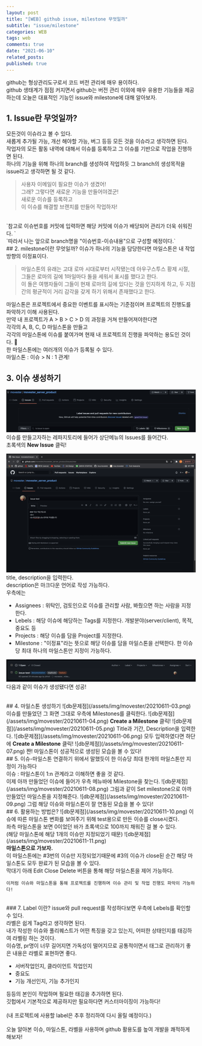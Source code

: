 ```yaml
---
layout: post
title: "[WEB] github issue, milestone 무엇일까"
subtitle: "issue/milestone"
categories: WEB
tags: web
comments: true
date: "2021-06-10"
related_posts:
published: true
---
```


github는 형상관리도구로서 코드 버전 관리에 매우 용이하다.<br>
github 생태계가 점점 커지면서 github는 버전 관리 이외에 매우 유용한 기능들을 제공하는데 오늘은 대표적인 기능인 issue와 milestone에 대해 알아보자.
<br>


## 1. Issue란 무엇일까?
모든것이 이슈라고 볼 수 있다.<br>
새롭게 추가될 가능, 개선 해야할 가능, 버그 등등 모든 것을 이슈라고 생각하면 된다.<br>
작업자의 모든 활동 내역에 대해서 이슈를 등록하고 그 이슈를 기반으로 작업을 진행하면 된다.<br>
하나의 기능을 위해 하나의 branch를 생성하여 작업하듯 그 branch의 생성목적을 issue라고 생각하면 될 것 같다.
 > 사용자 이메일이 필요한 이슈가 생겼어!<br>
 그래? 그렇다면 새로운 기능을 만들어야겠군!<br>
 새로운 이슈를 등록하고<br>
 이 이슈를 해결할 브랜치를 만들어 작업하자!

<br>
 `참고로 이슈번호를 커밋에 입력하면 해당 커밋에 이슈가 배당되어 관리가 더욱 쉬워진다. `
 <br>
 `따라서 나는 앞으로 branch명을 "이슈번호-이슈내용"으로 구성할 예정이다.`

<br>
## 2. milestone이란 무엇일까?
이슈가 하나의 기능을 담당한다면 마일스톤은 내 작업 방향의 이정표이다.<br>

> 마일스톤의 유래는 고대 로마 시대로부터 시작됐는데 아우구스투스 황제 시절, 그들은 로마의 길에 1마일마다 돌을 세워서 표시를 했다고 한다.<br> 이 돌은 여행자들이 그들이 현재 로마의 길에 있다는 것을 인지하게 하고, 두 지점간의 평균적이 거리 감각을 갖게 하기 위해서 존재했다고 한다.

마일스톤은 프로젝트에서 중요한 이벤트를 표시하는 기준점이며 프로젝트의 진행도를 파악하기 이해 사용된다.<br>
만약 내 프로젝트가 A > B > C > D 의 과정을 거쳐 만들어져야한다면<br>
각각의 A, B, C, D 마일스톤을 만들고<br>
각각의 마일스톤에 이슈를 붙여가며 현재 내 프로젝트의 진행을 파악하는 용도인 것이다. <br>
한 마일스톤에는 여러개의 이슈가 등록될 수 있다.<br>
마일스톤 : 이슈 > N : 1 관계!<br>

## 3. 이슈 생성하기
![db문제점](/assets/img/movester/20210611-01.png)
이슈를 만들고자하는 레파지토리에 들어가 상단메뉴의 Issues를 들어간다.<br>
초록색의 <b>New Issue</b> 클릭!<br>

![db문제점](/assets/img/movester/20210611-02.png)
title, description을 입력한다.<br>
description은 마크다운 언어로 작성 가능하다.<br>
우측에는<br>
- Assignees : 위탁인, 검토인으로 이슈를 관리할 사람, 봐줬으면 하는 사람을 지정한다.
- Lebels : 해당 이슈에 해당하는 Tags를 지정한다.
개발분야(server/client), 목적, 중요도 등
- Projects : 해당 이슈를 담을 Project를 지정한다.
- Milestone : "이정표"라는 뜻으로 해당 이슈를 담을 마일스톤을 선택한다.
한 이슈당 최대 하나의 마일스톤만 지정이 가능하다.

![db문제점](/assets/img/movester/20210611-09.png)
다음과 같이 이슈가 생성됐다면 성공!

<br>
## 4. 마일스톤 생성하기
![db문제점](/assets/img/movester/20210611-03.png)
이슈를 만들었던 그 화면 그대로 우측에 Milestones를 클릭한다.
![db문제점](/assets/img/movester/20210611-04.png)
<b>Create a Milestone</b> 클릭!
![db문제점](/assets/img/movester/20210611-05.png)
Title과 기간, Description을 입력한다.
![db문제점](/assets/img/movester/20210611-06.png)
모두 입력하였다면 하단에 <b>Create a Milestone</b> 클릭!
![db문제점](/assets/img/movester/20210611-07.png)
짠! 마일스톤이 성공적으로 생성된 모습을 볼 수 있다!
<br>
## 5. 이슈-마일스톤 연결하기
위에서 말했듯이 한 이슈당 최대 한개의 마일스톤만 지정이 가능하다<br>
이슈 : 마일스톤이 1:n 관계라고 이해하면 좋을 것 같다.<br>
이제 아까 만들었던 이슈에 들어가 우측 메뉴바에 Milestone을 찾는다.
![db문제점](/assets/img/movester/20210611-08.png)
그림과 같이 Set milestone으로 아까 만들었던 마일스톤을 지정해준다.
![db문제점](/assets/img/movester/20210611-09.png)
그럼 해당 이슈와 마일스톤이 잘 연동된 모습을 볼 수 있다!
<br>
## 6. 활용하는 방법은?
![db문제점](/assets/img/movester/20210611-10.png)
이슈에 따른 마일스톤 변화를 보여주기 위해 test용으로 만든 이슈를 close시켰다.<br>
좌측 마일스톤을 보면 0이었던 바가 초록색으로 100까지 채워진 걸 볼 수 있다.<br>
(해당 마일스톤에 해당 1개의 이슈만 지정되었기 때문)
![db문제점](/assets/img/movester/20210611-11.png)
<br><b>마일스톤으로 가보자.</b><br>
이 마일스톤에는 #3번의 이슈만 지정되었기때문에 #3의 이슈가 close된 순간 해당 마일스톤도 모두 완료가 된 모습을 볼 수 있다.<br>
막대기 아래 Edit Close Delete 버튼을 통해 해당 마일스톤을 제어 가능하다.

`이처럼 이슈와 마일스톤을 통해 프로젝트를 진행하며 이슈 관리 및 작업 진행도 파악이 가능하다!`

<br>
### 7. Label 이란?
issue와 pull request를 작성하다보면 우측에 Lebels를 확인할 수 있다.<br>
라벨은 쉽게 Tag라고 생각하면 된다.<br>
내가 작성한 이슈와 풀리퀘스트가 어떤 특징을 갖고 있는지, 어떠한 상태인지를 태깅하여 라벨링 하는 것이다.<br>
이슈명, pr명이 너무 길어지면 가독성이 떨어지므로 공통적이면서 태그로 관리하기 좋은 내용은 라벨로 표현하면 좋다.<br>

- 서버작업인지, 클라이언트 작업인지
- 중요도
- 기능 개선인지, 기능 추가인지

등등의 본인이 작업하며 필요한 태깅을 추가하면 된다.<br>
깃헙에서 기본적으로 제공하지만 필요하다면 커스터마이징이 가능하다!<br>
<br>
(내 프로젝트에 사용할 label은 추후 정리하여 다시 올릴 예정이다.)
<br><br>
오늘 알아본 이슈, 마일스톤, 라벨을 사용하며 github 활용도를 높여 개발을 쾌적하게 해보자!
